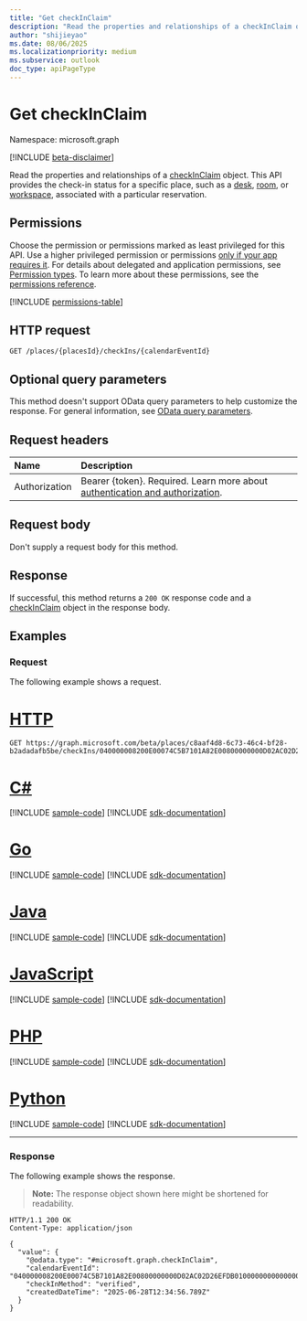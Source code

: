 ```yaml
---
title: "Get checkInClaim"
description: "Read the properties and relationships of a checkInClaim object."
author: "shijieyao"
ms.date: 08/06/2025
ms.localizationpriority: medium
ms.subservice: outlook
doc_type: apiPageType
---
```


# Get checkInClaim

Namespace: microsoft.graph

[!INCLUDE [beta-disclaimer](../../includes/beta-disclaimer.md)]

Read the properties and relationships of a [checkInClaim](../resources/checkinclaim.md) object. This API provides the check-in status for a specific place, such as a [desk](../resources/desk.md), [room](../resources/room.md), or [workspace](../resources/workspace.md), associated with a particular reservation.

## Permissions

Choose the permission or permissions marked as least privileged for this API. Use a higher privileged permission or permissions [only if your app requires it](/graph/permissions-overview#best-practices-for-using-microsoft-graph-permissions). For details about delegated and application permissions, see [Permission types](/graph/permissions-overview#permission-types). To learn more about these permissions, see the [permissions reference](/graph/permissions-reference).

<!-- { "blockType": "permissions", "name": "checkinclaim_get" } -->
[!INCLUDE [permissions-table](../includes/permissions/checkinclaim-get-permissions.md)]

## HTTP request

<!-- {
  "blockType": "ignored"
}
-->
``` http
GET /places/{placesId}/checkIns/{calendarEventId}
```

## Optional query parameters

This method doesn't support OData query parameters to help customize the response. For general information, see [OData query parameters](/graph/query-parameters).

## Request headers

|Name|Description|
|:---|:---|
|Authorization|Bearer {token}. Required. Learn more about [authentication and authorization](/graph/auth/auth-concepts).|

## Request body

Don't supply a request body for this method.

## Response

If successful, this method returns a `200 OK` response code and a [checkInClaim](../resources/checkinclaim.md) object in the response body.

## Examples

### Request

The following example shows a request.
# [HTTP](#tab/http)
<!-- {
  "blockType": "request",
  "name": "get_checkinclaim",
  "sampleKeys": ["c8aaf4d8-6c73-46c4-bf28-b2adadafb5be", "040000008200E00074C5B7101A82E00800000000D02AC02D26EFDB010000000000000000100000005A18ADA04F0A24489AE13ED3CC367978"]
}
-->
``` http
GET https://graph.microsoft.com/beta/places/c8aaf4d8-6c73-46c4-bf28-b2adadafb5be/checkIns/040000008200E00074C5B7101A82E00800000000D02AC02D26EFDB010000000000000000100000005A18ADA04F0A24489AE13ED3CC367978
```

# [C#](#tab/csharp)
[!INCLUDE [sample-code](../includes/snippets/csharp/get-checkinclaim-csharp-snippets.md)]
[!INCLUDE [sdk-documentation](../includes/snippets/snippets-sdk-documentation-link.md)]

# [Go](#tab/go)
[!INCLUDE [sample-code](../includes/snippets/go/get-checkinclaim-go-snippets.md)]
[!INCLUDE [sdk-documentation](../includes/snippets/snippets-sdk-documentation-link.md)]

# [Java](#tab/java)
[!INCLUDE [sample-code](../includes/snippets/java/get-checkinclaim-java-snippets.md)]
[!INCLUDE [sdk-documentation](../includes/snippets/snippets-sdk-documentation-link.md)]

# [JavaScript](#tab/javascript)
[!INCLUDE [sample-code](../includes/snippets/javascript/get-checkinclaim-javascript-snippets.md)]
[!INCLUDE [sdk-documentation](../includes/snippets/snippets-sdk-documentation-link.md)]

# [PHP](#tab/php)
[!INCLUDE [sample-code](../includes/snippets/php/get-checkinclaim-php-snippets.md)]
[!INCLUDE [sdk-documentation](../includes/snippets/snippets-sdk-documentation-link.md)]

# [Python](#tab/python)
[!INCLUDE [sample-code](../includes/snippets/python/get-checkinclaim-python-snippets.md)]
[!INCLUDE [sdk-documentation](../includes/snippets/snippets-sdk-documentation-link.md)]

---

### Response

The following example shows the response.
>**Note:** The response object shown here might be shortened for readability.
<!-- {
  "blockType": "response",
  "truncated": true,
  "@odata.type": "microsoft.graph.checkInClaim"
}
-->
``` http
HTTP/1.1 200 OK
Content-Type: application/json

{
  "value": {
    "@odata.type": "#microsoft.graph.checkInClaim",
    "calendarEventId": "040000008200E00074C5B7101A82E00800000000D02AC02D26EFDB010000000000000000100000005A18ADA04F0A24489AE13ED3CC367978",
    "checkInMethod": "verified",
    "createdDateTime": "2025-06-28T12:34:56.789Z"
  }
}
```
